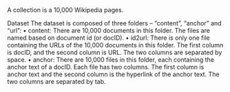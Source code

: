  A collection is a 10,000 Wikipedia pages.

Dataset
The dataset is composed of three folders – “content”, “anchor” and “url”:
• content: There are 10,000 documents in this folder. The files are named based on document id (or docID).
• id2url: There is only one file containing the URLs of the 10,000 documents in this folder. The first column is docID, and the second column is URL. The two columns are separated by space.
• anchor: There are 10,000 files in this folder, each containing the anchor text of a docID. Each file has two columns. The first column is anchor text and the second column is the hyperlink of the anchor text. The two columns are separated by tab.